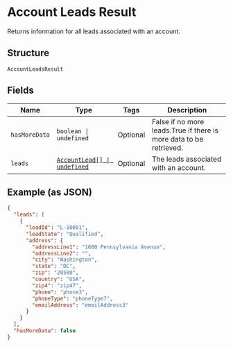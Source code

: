 
# Account Leads Result

Returns information for all leads associated with an account.

## Structure

`AccountLeadsResult`

## Fields

| Name | Type | Tags | Description |
|  --- | --- | --- | --- |
| `hasMoreData` | `boolean \| undefined` | Optional | False if no more leads.True if there is more data to be retrieved. |
| `leads` | [`AccountLead[] \| undefined`](../../doc/models/account-lead.md) | Optional | The leads associated with an account. |

## Example (as JSON)

```json
{
  "leads": [
    {
      "leadId": "L-10001",
      "leadState": "Qualified",
      "address": {
        "addressLine1": "1600 Pennsylvania Avenue",
        "addressLine2": "",
        "city": "Washington",
        "state": "DC",
        "zip": "20500",
        "country": "USA",
        "zip4": "zip47",
        "phone": "phone3",
        "phoneType": "phoneType7",
        "emailAddress": "emailAddress3"
      }
    }
  ],
  "hasMoreData": false
}
```

